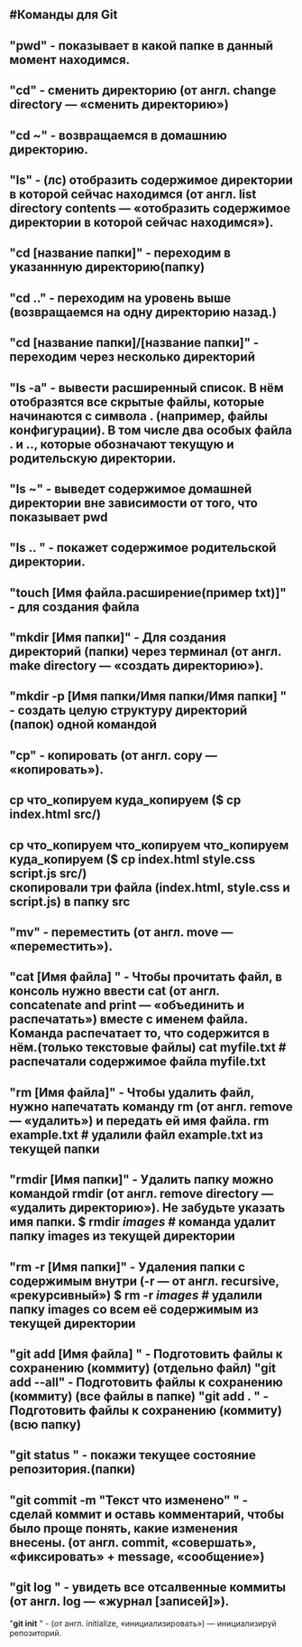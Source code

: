 #Команды для Git  
-----


"**pwd**" - показывает в какой папке в данный момент находимся. 
-----

"**cd**" - сменить директорию (от англ. change directory — «сменить директорию») 
--

"**cd ~**" - возвращаемся в домашнию директорию.  
--

"**ls**" - (лс)  отобразить содержимое директории в которой сейчас находимся (от англ. list directory contents — «отобразить содержимое директории в которой сейчас находимся»).  
--

"**cd [название папки]**" - переходим в указаннную директорию(папку)  
--

"**cd ..**" - переходим на уровень выше (возвращаемся на одну директорию назад.)   
--

"**cd [название папки]/[название папки]**" - переходим через несколько директорий  
--

"**ls -a**"  - вывести расширенный список. В нём отобразятся все скрытые файлы, которые начинаются с символа . (например, файлы конфигурации). В том числе два особых файла . и .., которые обозначают текущую и родительскую директории.  
--

"**ls ~**" -  выведет содержимое домашней директории вне зависимости от того, что показывает pwd  
--

"**ls ..** " - покажет содержимое родительской директории.  
--

"**touch [Имя файла.расширение(пример txt)]**" -  для создания файла  
--

"**mkdir [Имя папки]**" - Для создания директорий (папки) через терминал  (от англ. make directory — «создать директорию»).  
--

"**mkdir -p [Имя папки/Имя папки/Имя папки]** " - создать целую структуру директорий (папок) одной командой  
--

"**cp**" - копировать  (от англ. copy — «копировать»).  
--

**cp что_копируем куда_копируем**  ($ cp index.html src/)  
--

**cp что_копируем что_копируем что_копируем куда_копируем**  ($ cp index.html style.css script.js src/)  
скопировали три файла (index.html, style.css и script.js) в папку src  
--

"**mv**" - переместить (от англ. move — «переместить»).  
--

"**cat [Имя файла]** " - Чтобы прочитать файл, в консоль нужно ввести cat (от англ. concatenate and print — «объединить и распечатать») вместе с именем файла. Команда распечатает то, что содержится в нём.(только текстовые файлы) 
**cat myfile.txt** # распечатали содержимое файла myfile.txt  
--

"**rm [Имя файла]**" - Чтобы удалить файл, нужно напечатать команду rm (от англ. remove — «удалить») и передать ей имя файла.
**rm example.txt** # удалили файл example.txt из текущей папки   
--


"**rmdir [Имя папки]**" - Удалить папку можно командой rmdir (от англ. remove directory — «удалить директорию»). Не забудьте указать имя папки.
$ **rmdir** *images* # команда удалит папку images из текущей директории  
--

"**rm -r [Имя папки]**" - Удаления папки с содержимым внутри (-r — от англ. recursive, «рекурсивный») 
$ **rm -r** *images* # удалили папку images со всем её содержимым из текущей директории  
--

"**git add [Имя файла]** " - Подготовить файлы к сохранению (коммиту)  (отдельно файл)
"**git add --all**" - Подготовить файлы к сохранению  (коммиту)  (все файлы в папке)
"**git add .** " - Подготовить файлы к сохранению (коммиту)  (всю папку)  
--

"**git status**  " - покажи текущее состояние репозитория.(папки)  
--

"**git commit -m** "Текст что изменено" " - сделай коммит и оставь комментарий, чтобы было проще понять, какие изменения внесены.  (от англ. commit, «совершать», «фиксировать» + message, «сообщение»)  
--

"**git log** " - увидеть все отсалвенные коммиты (от англ. log — «журнал [записей]»).  
--

"**git init** " - (от англ. initialize, «инициализировать») — инициализируй репозиторий.  

